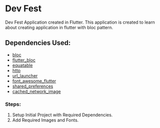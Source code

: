 # Dev Fest

Dev Fest Application created in Flutter. This application is created to learn about creating application in flutter with bloc pattern.

## Dependencies Used:

- [bloc](https://pub.dev/packages/bloc)
- [flutter_bloc](https://pub.dev/packages/flutter_bloc)
- [equatable](https://pub.dev/packages/equatable)
- [http](https://pub.dev/packages/http)
- [url_launcher](https://pub.dev/packages/url_launcher)
- [font_awesome_flutter](https://pub.dev/packages/font_awesome_flutter)
- [shared_preferences](https://pub.dev/packages/shared_preferences)
- [cached_network_image](https://pub.dev/packages/cached_network_image)

### Steps:
1. Setup Initial Project with Required Dependencies.
2. Add Required Images and Fonts.